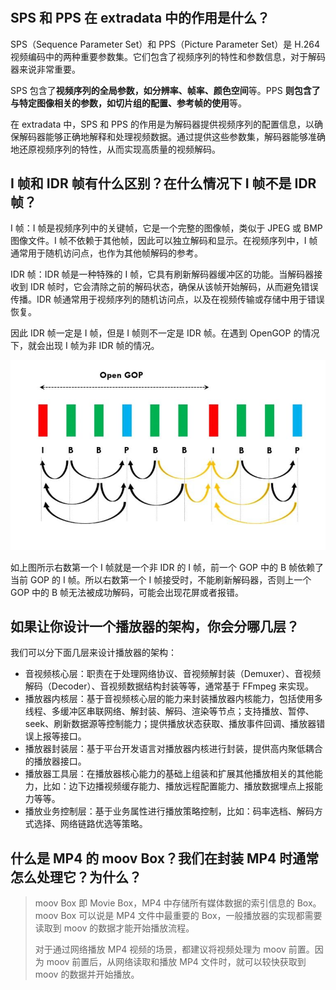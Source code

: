 #

## SPS 和 PPS 在 extradata 中的作用是什么？

SPS（Sequence Parameter Set）和 PPS（Picture Parameter Set）是 H.264 视频编码中的两种重要参数集。它们包含了视频序列的特性和参数信息，对于解码器来说非常重要。

SPS 包含了**视频序列的全局参数，如分辨率、帧率、颜色空间**等。PPS **则包含了与特定图像相关的参数，如切片组的配置、参考帧的使用**等。

在 extradata 中，SPS 和 PPS 的作用是为解码器提供视频序列的配置信息，以确保解码器能够正确地解释和处理视频数据。通过提供这些参数集，解码器能够准确地还原视频序列的特性，从而实现高质量的视频解码。

## I 帧和 IDR 帧有什么区别？在什么情况下 I 帧不是 IDR 帧？

I 帧：I 帧是视频序列中的关键帧，它是一个完整的图像帧，类似于 JPEG 或 BMP 图像文件。I 帧不依赖于其他帧，因此可以独立解码和显示。在视频序列中，I 帧通常用于随机访问点，也作为其他帧解码的参考。

IDR 帧：IDR 帧是一种特殊的 I 帧，它具有刷新解码器缓冲区的功能。当解码器接收到 IDR 帧时，它会清除之前的解码状态，确保从该帧开始解码，从而避免错误传播。IDR 帧通常用于视频序列的随机访问点，以及在视频传输或存储中用于错误恢复。

因此 IDR 帧一定是 I 帧，但是 I 帧则不一定是 IDR 帧。在遇到 OpenGOP 的情况下，就会出现 I 帧为非 IDR 帧的情况。

![s](./assets/open_gop.jpeg)

如上图所示右数第一个 I 帧就是一个非 IDR 的 I 帧，前一个 GOP 中的 B 帧依赖了当前 GOP 的 I 帧。所以右数第一个 I 帧接受时，不能刷新解码器，否则上一个 GOP 中的 B 帧无法被成功解码，可能会出现花屏或者报错。

## 如果让你设计一个播放器的架构，你会分哪几层？

我们可以分下面几层来设计播放器的架构：

* 音视频核心层：职责在于处理网络协议、音视频解封装（Demuxer）、音视频解码（Decoder）、音视频数据结构封装等等，通常基于 FFmpeg 来实现。
* 播放器内核层：基于音视频核心层的能力来封装播放器内核能力，包括使用多线程、多缓冲区串联网络、解封装、解码、渲染等节点；支持播放、暂停、seek、刷新数据源等控制能力；提供播放状态获取、播放事件回调、播放器错误上报等接口。
* 播放器封装层：基于平台开发语言对播放器内核进行封装，提供高内聚低耦合的播放器接口。
* 播放器工具层：在播放器核心能力的基础上组装和扩展其他播放相关的其他能力，比如：边下边播视频缓存能力、播放远程配置能力、播放数据埋点上报能力等等。
* 播放业务控制层：基于业务属性进行播放策略控制，比如：码率选档、解码方式选择、网络链路优选等策略。

## 什么是 MP4 的 moov Box？我们在封装 MP4 时通常怎么处理它？为什么？

> moov Box 即 Movie Box，MP4 中存储所有媒体数据的索引信息的 Box。moov Box 可以说是 MP4 文件中最重要的 Box，一般播放器的实现都需要读取到 moov 的数据才能开始播放流程。
>
> 对于通过网络播放 MP4 视频的场景，都建议将视频处理为 moov 前置。因为 moov 前置后，从网络读取和播放 MP4 文件时，就可以较快获取到 moov 的数据并开始播放。
